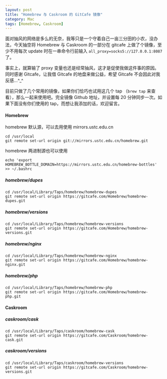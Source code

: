 ```yaml
---
layout: post
title: "Homebrew 与 Caskroom 的 GitCafe 镜像"
category: Mac
tags: [Homebrew, Caskroom]
---
```


面对抽风的网络是多么的无奈，我等只是一个守着自己一亩三分田的小农，没办法，今天抽空将 Homebrew 与 Caskroom 的一部分在 gitcafe 上做了个镜像，至少不用每次 update 时在一串命令行前输入 `all_proxy=socks5://127.0.0.1:8087` 了。

事实上，就算输了 proxy 变量也还是经常抽风，这才是促使我做这件事的原因。同时感谢 Gitcafe，让我借 Gitcafe 的地盘来做公益，希望 Gitcafe 不会因此对我反感...^_^

<!-- more -->
目前只做了几个常用的镜像，如果你们恰巧也试用这几个 tap （`brew tap` 来查看），那么一起来使用吧。完全镜像 Github 地址，并设置每 20 分钟同步一次。如果下面没有你们使用的 tap，而想让我添加的话，欢迎留言。

#### Homebrew

homebrew 默认源，可以去用使用 mirrors.ustc.edu.cn

    cd /usr/local
    git remote set-url origin git://mirrors.ustc.edu.cn/homebrew.git

homebrew 两进制源也可以使用

    echo 'export HOMEBREW_BOTTLE_DOMAIN=https://mirrors.ustc.edu.cn/homebrew-bottles' >> ~/.bashrc

##### homebrew/dupes

    cd /usr/local/Library/Taps/homebrew/homebrew-dupes
    git remote set-url origin https://gitcafe.com/Homebrew/homebrew-dupes.git

##### homebrew/versions

    cd /usr/local/Library/Taps/homebrew/homebrew-versions
    git remote set-url origin https://gitcafe.com/Homebrew/homebrew-versions.git

##### homebrew/nginx

    cd /usr/local/Library/Taps/homebrew/homebrew-nginx
    git remote set-url origin https://gitcafe.com/Homebrew/homebrew-nginx.git

##### homebrew/php

    cd /usr/local/Library/Taps/homebrew/homebrew-php
    git remote set-url origin https://gitcafe.com/Homebrew/homebrew-php.git

#### Caskroom

##### caskroom/cask

    cd /usr/local/Library/Taps/caskroom/homebrew-cask
    git remote set-url origin https://gitcafe.com/Caskroom/homebrew-cask.git

##### caskroom/versions

    cd /usr/local/Library/Taps/caskroom/homebrew-versions
    git remote set-url origin https://gitcafe.com/Caskroom/homebrew-versions.git
